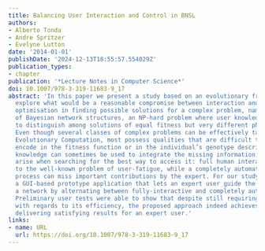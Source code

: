 ```yaml
---
title: Balancing User Interaction and Control in BNSL
authors:
- Alberto Tonda
- Andre Spritzer
- Evelyne Lutton
date: '2014-01-01'
publishDate: '2024-12-13T18:55:57.554029Z'
publication_types:
- chapter
publication: '*Lecture Notes in Computer Science*'
doi: 10.1007/978-3-319-11683-9_17
abstract: 'In this paper we present a study based on an evolutionary framework to
  explore what would be a reasonable compromise between interaction and automated
  optimisation in finding possible solutions for a complex problem, namely the learning
  of Bayesian network structures, an NP-hard problem where user knowledge can be crucial
  to distinguish among solutions of equal fitness but very different physical meaning.
  Even though several classes of complex problems can be effectively tackled with
  Evolutionary Computation, most possess qualities that are difficult to directly
  encode in the fitness function or in the individual’s genotype description. Expert
  knowledge can sometimes be used to integrate the missing information, but new challenges
  arise when searching for the best way to access it: full human interaction can lead
  to the well-known problem of user-fatigue, while a completely automated evolutionary
  process can miss important contributions by the expert. For our study, we developed
  a GUI-based prototype application that lets an expert user guide the evolution of
  a network by alternating between fully-interactive and completely automatic steps.
  Preliminary user tests were able to show that despite still requiring some improvements
  with regards to its efficiency, the proposed approach indeed achieves its goal of
  delivering satisfying results for an expert user.'
links:
- name: URL
  url: https://doi.org/10.1007/978-3-319-11683-9_17
---
```

